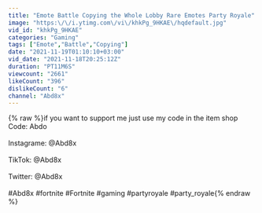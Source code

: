 ```yaml
---
title: "Emote Battle Copying the Whole Lobby Rare Emotes Party Royale"
image: "https:\/\/i.ytimg.com\/vi\/khkPg_9HKAE\/hqdefault.jpg"
vid_id: "khkPg_9HKAE"
categories: "Gaming"
tags: ["Emote","Battle","Copying"]
date: "2021-11-19T01:10:10+03:00"
vid_date: "2021-11-18T20:25:12Z"
duration: "PT11M6S"
viewcount: "2661"
likeCount: "396"
dislikeCount: "6"
channel: "Abd8x"
---
```

{% raw %}if you want to support me just use my code in the item shop Code: Abdo<br /><br />Instagrame: @Abd8x<br /><br />TikTok: @Abd8x<br /><br />Twitter: @Abd8x<br /><br />#Abd8x #fortnite #Fortnite #gaming #partyroyale #party_royale{% endraw %}
